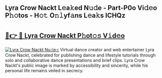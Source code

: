 ## Lyra Crow Nackt L𝚎a𝚔ed N𝚞𝚍e - Part-P0o Vi𝚍𝚎o P𝚑𝚘tos - H𝚘𝚝 O𝚗𝚕yf𝚊ns L𝚎a𝚔s ICHQz

# <h2><a href="http://kf8a7g.oniu.top/?m=Lyra+Crow+Nackt">🔗👉 🔴 Lyra Crow Nackt P𝚑ot𝚘𝚜 V𝚒d𝚎o</a></h2>

[![Lyra Crow Nackt Nu𝚍e𝚜](https://i.imgur.com/0qMVB7G.gif)](http://kf8a7g.oniu.top/?m=Lyra+Crow+Nackt)
Virtual dance creator and web entertainer Lyra Crow Nackt, celebrated for publishing dance and lifestyle tutorials through solo and collaborative dance presentations and brief clips. Lyra Crow Nackt's public image is marked by accessibility and sincerity, while his personal life remains veiled in secrecy.  
